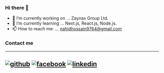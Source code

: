 ### Hi there 👋

- 🔭 I’m currently working on ... Zaynax Group Ltd.
- 🌱 I’m currently learning ... Next.js, React.js, Node.js.
- 📫 How to reach me: ... nahidhossain9764@gmail.com

### Contact me
---
[![github](https://cloud.githubusercontent.com/assets/17016297/18839843/0e06a67a-83d2-11e6-993a-b35a182500e0.png)][1]
[![facebook](https://cloud.githubusercontent.com/assets/17016297/18839836/0a06deb4-83d2-11e6-8078-1d0974af0f63.png)][3]
[![linkedin](https://cloud.githubusercontent.com/assets/17016297/18839848/0fc7e74e-83d2-11e6-8c6a-277fc9d6e067.png)][2]
---
[1]: https://github.com/nahid9764
[2]: https://www.linkedin.com/in/nahid-hossain9764/
[3]: https://www.facebook.com/nahidhossain9764/
